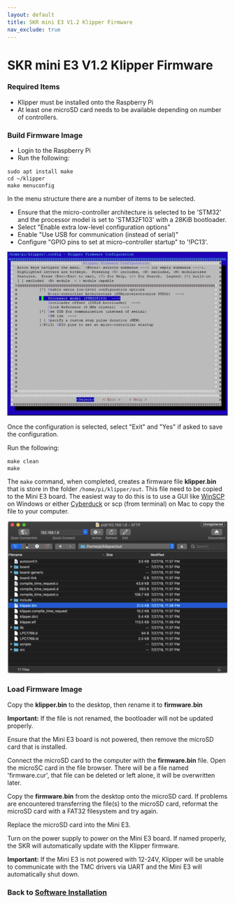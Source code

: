 ```yaml
---
layout: default
title: SKR mini E3 V1.2 Klipper Firmware
nav_exclude: true
---
```


# SKR mini E3 V1.2 Klipper Firmware

### Required Items

* Klipper must be installed onto the Raspberry Pi
* At least one microSD card needs to be available depending on number of controllers.

### Build Firmware Image

* Login to the Raspberry Pi
* Run the following:

```
sudo apt install make
cd ~/klipper
make menuconfig
```

In the menu structure there are a number of items to be selected.

* Ensure that the micro-controller architecture is selected to be 'STM32' and the processor model is set to 'STM32F103' with a 28KiB bootloader.
* Select "Enable extra low-level configuration options"
* Enable "Use USB for communication (instead of serial)"
* Configure "GPIO pins to set at micro-controller startup" to '!PC13'.

![](./images/miniE3_v12_klipper_menuconfig.png)

Once the configuration is selected, select "Exit" and "Yes" if asked to save the configuration.

Run the following:

```
make clean
make
```

The `make` command, when completed, creates a firmware file **klipper.bin** that is store in the folder `/home/pi/klipper/out`.  This file need to be copied to the Mini E3 board.  The easiest way to do this is to use a GUI like [WinSCP](https://winscp.net/eng/download.php) on Windows or either [Cyberduck](https://cyberduck.io) or scp (from terminal) on Mac to copy the file to your computer.

![](./images/cyberduck_example.png)

### Load Firmware Image

Copy the **klipper.bin** to the desktop, then rename it to **firmware.bin**

**Important:** If the file is not renamed, the bootloader will not be updated properly.

Ensure that the Mini E3 board is not powered, then remove the microSD card that is installed.

Connect the microSD card to the computer with the **firmware.bin** file.  Open the microSC card in the file browser.  There will be a file named 'firmware.cur', that file can be deleted or left alone, it will be overwritten later.

Copy the **firmware.bin** from the desktop onto the microSD card.  If problems are encountered transferring the file(s) to the microSD card, reformat the microSD card with a FAT32 filesystem and try again.

Replace the microSD card into the Mini E3. 

Turn on the power supply to power on the Mini E3 board.  If named properly, the SKR will automatically update with the Klipper firmware.

**Important:** If the Mini E3 is not powered with 12-24V, Klipper will be unable to communicate with the TMC drivers via UART and the Mini E3 will automatically shut down.

### Back to [Software Installation](./index.md#klipper-octoprint-configuration)
